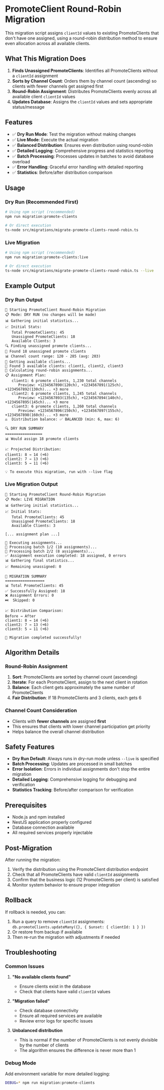 # PromoteClient Round-Robin Migration

This migration script assigns `clientId` values to existing PromoteClients that don't have one assigned, using a round-robin distribution method to ensure even allocation across all available clients.

## What This Migration Does

1. **Finds Unassigned PromoteClients**: Identifies all PromoteClients without a `clientId` assignment
2. **Sorts by Channel Count**: Orders them by channel count (ascending) so clients with fewer channels get assigned first
3. **Round-Robin Assignment**: Distributes PromoteClients evenly across all available client `clientId` values
4. **Updates Database**: Assigns the `clientId` values and sets appropriate status/message

## Features

- ✅ **Dry Run Mode**: Test the migration without making changes
- ✅ **Live Mode**: Execute the actual migration
- ✅ **Balanced Distribution**: Ensures even distribution using round-robin
- ✅ **Detailed Logging**: Comprehensive progress and statistics reporting
- ✅ **Batch Processing**: Processes updates in batches to avoid database overload
- ✅ **Error Handling**: Graceful error handling with detailed reporting
- ✅ **Statistics**: Before/after distribution comparison

## Usage

### Dry Run (Recommended First)
```bash
# Using npm script (recommended)
npm run migration:promote-clients

# Or direct execution
ts-node src/migrations/migrate-promote-clients-round-robin.ts
```

### Live Migration
```bash
# Using npm script (recommended)
npm run migration:promote-clients:live

# Or direct execution
ts-node src/migrations/migrate-promote-clients-round-robin.ts --live
```

## Example Output

### Dry Run Output
```
🚀 Starting PromoteClient Round-Robin Migration
📋 Mode: DRY RUN (no changes will be made)
📊 Gathering initial statistics...
📈 Initial Stats:
   Total PromoteClients: 45
   Unassigned PromoteClients: 18
   Available Clients: 3
🔍 Finding unassigned promote clients...
📱 Found 18 unassigned promote clients
📊 Channel count range: 120 - 285 (avg: 203)
👥 Getting available clients...
👤 Found 3 available clients: client1, client2, client3
🔄 Calculating round-robin assignments...
📋 Assignment Plan:
   client1: 6 promote clients, 1,230 total channels
      Preview: +1234567890(120ch), +1234567891(125ch), +1234567892(130ch)... +3 more
   client2: 6 promote clients, 1,245 total channels
      Preview: +1234567893(135ch), +1234567894(140ch), +1234567895(145ch)... +3 more
   client3: 6 promote clients, 1,260 total channels
      Preview: +1234567896(150ch), +1234567897(155ch), +1234567898(160ch)... +3 more
⚖️  Distribution balance: ✅ BALANCED (min: 6, max: 6)

🔍 DRY RUN SUMMARY
=================
📊 Would assign 18 promote clients

📈 Projected Distribution:
client1: 8 → 14 (+6)
client2: 7 → 13 (+6)
client3: 5 → 11 (+6)

💡 To execute this migration, run with --live flag
```

### Live Migration Output
```
🚀 Starting PromoteClient Round-Robin Migration
📋 Mode: LIVE MIGRATION
📊 Gathering initial statistics...
📈 Initial Stats:
   Total PromoteClients: 45
   Unassigned PromoteClients: 18
   Available Clients: 3
   
[... assignment plan ...]

💾 Executing assignments...
🔄 Processing batch 1/2 (10 assignments)...
🔄 Processing batch 2/2 (8 assignments)...
✅ Assignment execution completed: 18 assigned, 0 errors
📊 Gathering final statistics...
📈 Remaining unassigned: 0

🎯 MIGRATION SUMMARY
==================
📊 Total PromoteClients: 45
✅ Successfully Assigned: 18
❌ Assignment Errors: 0
⏭️  Skipped: 0

📈 Distribution Comparison:
Before → After
client1: 8 → 14 (+6)
client2: 7 → 13 (+6)
client3: 5 → 11 (+6)

🎉 Migration completed successfully!
```

## Algorithm Details

### Round-Robin Assignment
1. **Sort**: PromoteClients are sorted by channel count (ascending)
2. **Iterate**: For each PromoteClient, assign to the next client in rotation
3. **Balance**: Each client gets approximately the same number of PromoteClients
4. **Fair Distribution**: If 18 PromoteClients and 3 clients, each gets 6

### Channel Count Consideration
- Clients with **fewer channels** are assigned **first**
- This ensures that clients with lower channel participation get priority
- Helps balance the overall channel distribution

## Safety Features

- **Dry Run Default**: Always runs in dry-run mode unless `--live` is specified
- **Batch Processing**: Updates are processed in small batches
- **Error Isolation**: Errors in individual assignments don't stop the entire migration
- **Detailed Logging**: Comprehensive logging for debugging and verification
- **Statistics Tracking**: Before/after comparison for verification

## Prerequisites

- Node.js and npm installed
- NestJS application properly configured
- Database connection available
- All required services properly injectable

## Post-Migration

After running the migration:
1. Verify the distribution using the PromoteClient distribution endpoint
2. Check that all PromoteClients have valid `clientId` assignments
3. Confirm that the business logic (12 PromoteClients per client) is satisfied
4. Monitor system behavior to ensure proper integration

## Rollback

If rollback is needed, you can:
1. Run a query to remove `clientId` assignments: `db.promoteClients.updateMany({}, { $unset: { clientId: 1 } })`
2. Or restore from backup if available
3. Then re-run the migration with adjustments if needed

## Troubleshooting

### Common Issues

1. **"No available clients found"**
   - Ensure clients exist in the database
   - Check that clients have valid `clientId` values

2. **"Migration failed"**
   - Check database connectivity
   - Ensure all required services are available
   - Review error logs for specific issues

3. **Unbalanced distribution**
   - This is normal if the number of PromoteClients is not evenly divisible by the number of clients
   - The algorithm ensures the difference is never more than 1

### Debug Mode
Add environment variable for more detailed logging:
```bash
DEBUG=* npm run migration:promote-clients
```
